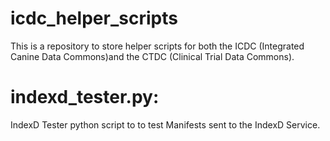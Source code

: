 # icdc_helper_scripts
This is a repository to store helper scripts for both the ICDC (Integrated Canine Data Commons)and the CTDC (Clinical Trial Data Commons).

# indexd_tester.py: 
IndexD Tester python script to to test Manifests sent to the IndexD Service.
